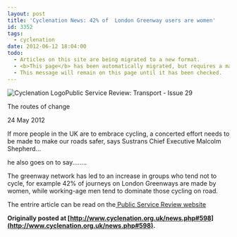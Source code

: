 ```yaml
---
layout: post
title: 'Cyclenation News: 42% of  London Greenway users are women'
id: 3352
tags:
  - cyclenation
date: 2012-06-12 18:04:00
todo:
  - Articles on this site are being migrated to a new format.
  - <b>This page</b> has been automatically migrated, but requires a manual check-&amp;-tune to ensure the format and links all work as expected.
  - This message will remain on this page until it has been checked.
---
```


![Cyclenation Logo](http://www.pompeybug.co.uk/wp-content/plugins/wp-cyclenation-news/cnlogo.jpg)Public Service Review: Transport&nbsp;-&nbsp;Issue 29

The routes of change
<p>24 May 2012 

If more people in the UK are to embrace cycling,  a concerted effort needs to be made to make our roads safer, says  Sustrans Chief Executive Malcolm Shepherd&hellip; 

he also goes on to say........

The greenway network has led to an increase in groups who tend not to  cycle, for example 42% of journeys on London Greenways are made by  women, while working-age men tend to dominate those cycling on road.

The entrire article can be read on the[ Public Service Review website](http://www.publicservice.co.uk/article.asp?publication=Transport&amp;id=563&amp;content_name=Cycling&amp;article=19795 "Publkic service review")

**Originally posted at [http://www.cyclenation.org.uk/news.php#598](http://www.cyclenation.org.uk/news.php#598).**